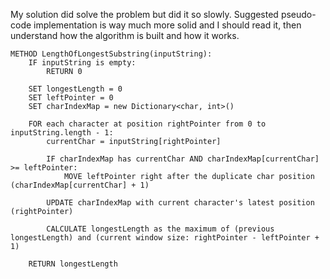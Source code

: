 My solution did solve the problem but did it so slowly. Suggested pseudo-code implementation is way much more solid and
I should read it, then understand how the algorithm is built and how it works.

```
METHOD LengthOfLongestSubstring(inputString):
    IF inputString is empty:
        RETURN 0

    SET longestLength = 0
    SET leftPointer = 0
    SET charIndexMap = new Dictionary<char, int>()

    FOR each character at position rightPointer from 0 to inputString.length - 1:
        currentChar = inputString[rightPointer]

        IF charIndexMap has currentChar AND charIndexMap[currentChar] >= leftPointer:
            MOVE leftPointer right after the duplicate char position (charIndexMap[currentChar] + 1)

        UPDATE charIndexMap with current character's latest position (rightPointer)

        CALCULATE longestLength as the maximum of (previous longestLength) and (current window size: rightPointer - leftPointer + 1)

    RETURN longestLength
```